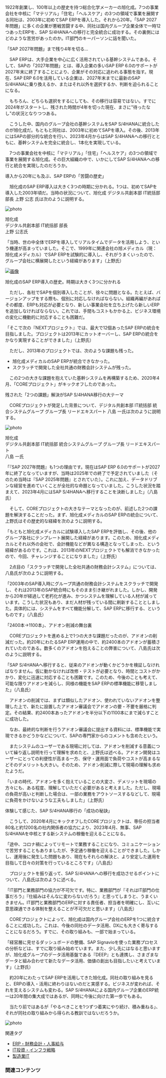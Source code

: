 1922年創業し、100年以上の歴史を持つ総合化学メーカーの旭化成。7つの事業会社を中核に「マテリアル」「住宅」「ヘルスケア」の3つの領域で事業を展開する同社は、2003年に初めてSAP ERPを導入した。それから20年。「SAP 2027年問題」に多くの企業が悪戦苦闘する中、同社は国内グループ企業全体で一時12つあったERPを、SAP S/4HANAへの移行と完全統合に成功する。その裏側にはどのような苦労があったのか。IT部門のキーパーソンに話を聞いた。

「SAP 2027年問題」まで残り4年を切る…

　SAP ERPは、大手企業を中心に広く活用されている基幹システムである。そして、SAPの「2027年問題」とは、導入企業の多いSAP ERP 6.0のサポートが2027年末に終了することにより、企業がその対応に追われる事態を指す。現在、SAP ERP 6.0を活用している企業は、2027年末までに最新のSAP S/4HANAに乗り換えるか、またはそれ以外を選択するか、判断を迫られることになる。

　もちろん、どちらも選択をするにしても、その移行は容易ではない。すでに2024年がスタートし、残された時間が4年を切った現在、まさに"待ったなし"の状況となりつつある。

　こうした中、国内のグループ会社の基幹システムをSAP S/4HANAに統合したのが旭化成だ。もともと同社は、2003年に初めてSAPを導入。その後、2013年にはSAPの部分的な統合を行い、2023年4月からはSAP S/4HANAへの移行とともに、基幹システムを完全に統合し、1本化を実現している。

　7つの事業会社を中核に「マテリアル」「住宅」「ヘルスケア」の3つの領域で事業を展開する旭化成。その巨大組織の中で、いかにしてSAP S/4HANAへの移行と統合を実現したのだろうか。

導入から20年にも及ぶ、SAP ERPの「苦闘の歴史」

　旭化成のSAP ERP導入は大きく3つの時期に分かれる。1つは、初めてSAPを導入した2003年頃だ。当時の状況について、旭化成 デジタル共創本部 IT統括部 部長 上野 公志 氏は次のように説明する。

![photo](%E6%97%AD%E5%8C%96%E6%88%90%E3%81%8C%E3%81%84%E3%81%A1%E6%97%A9%E3%81%8F%E4%B9%97%E3%82%8A%E8%B6%8A%E3%81%88%E3%81%9F%E3%80%8CSAP%202027%E5%B9%B4%E5%95%8F%E9%A1%8C%E3%80%8D%E3%80%8120%E5%B9%B4%E8%8B%A6%E9%97%98%E3%81%97%E3%81%9F%E3%80%8C%E5%A4%B1%E6%95%97%E3%81%A8%E6%88%90%E5%8A%9F%E3%80%8D%E3%81%AE%E8%88%9E%E5%8F%B0%E8%A3%8F%20%EF%BD%9C%E3%83%93%E3%82%B8%E3%83%8D%E3%82%B9+IT/660_bit202401221139584605.jpg)

旭化成  
デジタル共創本部 IT統括部 部長  
上野 公志氏

「当時、世の中全体でERPを導入してリアルタイムでデータを活用しよう、という機運が高まっていました。そこで、1999年に関連会社の旭メディカル（現：旭化成メディカル）でSAP ERPを試験的に導入し、それがうまくいったので、グループ会社に横展開したという経緯があります」（上野氏）

[![画像](%E6%97%AD%E5%8C%96%E6%88%90%E3%81%8C%E3%81%84%E3%81%A1%E6%97%A9%E3%81%8F%E4%B9%97%E3%82%8A%E8%B6%8A%E3%81%88%E3%81%9F%E3%80%8CSAP%202027%E5%B9%B4%E5%95%8F%E9%A1%8C%E3%80%8D%E3%80%8120%E5%B9%B4%E8%8B%A6%E9%97%98%E3%81%97%E3%81%9F%E3%80%8C%E5%A4%B1%E6%95%97%E3%81%A8%E6%88%90%E5%8A%9F%E3%80%8D%E3%81%AE%E8%88%9E%E5%8F%B0%E8%A3%8F%20%EF%BD%9C%E3%83%93%E3%82%B8%E3%83%8D%E3%82%B9+IT/l_bit202401221140284900.JPG)](https://www.sbbit.jp/article/image/131836/l_bit202401221140284900.JPG)

旭化成のSAP ERP導入の歴史。時期は大きく3つに分かれる

　ただし、各社でSAPを個別導入したことが、徐々に問題となる。たとえば、バージョンアップをする際も、個別に対応しなければならない。組織再編があればその都度、ERPも対応が必要となり、新しい事業会社を立ち上げたら新しいERPを追加しなければならない。これでは、手間もコストもかかる上、ビジネス環境の変化に機動的に対応することも困難だ。

「そこで次の『NEXTプロジェクト』では、最大で12個あったSAP ERPの統合を目指しました。プロジェクトは2013年にカットオーバーし、SAP ERPの統合をかなり実現することができました」（上野氏）

　ただし、2013年のプロジェクトでは、次のような課題も残った。

-   旭化成メディカルのSAP ERPが統合できなかった。
-   スクラッチで開発した全社共通の財務会計システムが残った。

　この2つの大きな課題を抱えていた基幹システムを再構築するため、2020年4月、「COREプロジェクト」がキックオフしたのであった。

残された「2つの課題」解決がSAP S/4HANA移行の大テーマ

　COREプロジェクトが発足した背景について、デジタル共創本部 IT統括部 統合システムグループ グループ長 リードエキスパート 八島 一氏は次のように説明する。

![photo](%E6%97%AD%E5%8C%96%E6%88%90%E3%81%8C%E3%81%84%E3%81%A1%E6%97%A9%E3%81%8F%E4%B9%97%E3%82%8A%E8%B6%8A%E3%81%88%E3%81%9F%E3%80%8CSAP%202027%E5%B9%B4%E5%95%8F%E9%A1%8C%E3%80%8D%E3%80%8120%E5%B9%B4%E8%8B%A6%E9%97%98%E3%81%97%E3%81%9F%E3%80%8C%E5%A4%B1%E6%95%97%E3%81%A8%E6%88%90%E5%8A%9F%E3%80%8D%E3%81%AE%E8%88%9E%E5%8F%B0%E8%A3%8F%20%EF%BD%9C%E3%83%93%E3%82%B8%E3%83%8D%E3%82%B9+IT/660_bit202401221141118144.jpg)

旭化成  
デジタル共創本部 IT統括部 統合システムグループ グループ長 リードエキスパート  
八島 一氏

「『SAP 2027年問題』も1つの理由です。現在はSAP ERP 6.0のサポートが2027年に終了となっていますが、当時は2025年での終了で予定されていました（そのため当時は『SAP 2025年問題』とされていた）。これに加え、データドリブンな経営を進めていくことが全社的な命題となっていました。こうした状況を踏まえて、2023年4月にはSAP S/4HANAへ移行することを決断しました」（八島氏）

　そして、COREプロジェクトの大きなテーマとなったのが、前述した2つの課題を解決することだった。まず、旭化成メディカルのSAP ERPの統合について、上野氏はその歴史的な経緯を次のように説明する。

「もともと旭化成メディカルに試験導入したSAP ERPを評価し、その後、他のグループ各社にテンプレート展開した経緯があります。このため、旭化成メディカルとそれ以外の会社で、会計機能などが異なる構造となってしまった、という経緯があるのです。これは、2013年のNEXTプロジェクトでも解消できなかったので、今回、チャレンジすることになりました」（上野氏）

　2点目の「スクラッチで開発した全社共通の財務会計システム」については、八島氏が次のように説明する。

「2003年のSAP導入時にグループ共通の財務会計システムをスクラッチで開発し、それは2013年のSAP統合時にもそのまま引き継がれました。しかし、開発から20年が経過して老朽化が進み、かつシステムを理解している人材が減っています。こうした状況もあり、まだ人材が残っている間に刷新することとしました。具体的には、システムをすべて機能分解して、SAP ERPに移行する、というものです」（八島氏）

「2400本→1100本」、アドオン削減の舞台裏

　COREプロジェクトを進める上で1つの大きな課題だったのが、アドオンの削減だった。約20年にわたるSAP ERP運用の中で、約2400本のアドオンが蓄積されていたのである。数多くのアドオンを抱えることの弊害について、八島氏は次のように説明する。

「SAP S/4HANAへ移行すると、従来のアドオンが動くかどうかを検証しなければなりません。仮に動かなければ改修・テストが必要となり、時間とコストがかかり、変化に迅速に対応することも困難です。このため、今後のことも考えて、可能な限りアドオンを減らし、同様の機能をSAP ERPの標準機能に移管しました」（八島氏）

　アドオンの削減では、まずは類似したアドオン、使われていないアドオンを整理した上で、新たに設置したアドオン審議会でアドオンの要・不要を厳格に判定。その結果、約2400本あったアドオンを半分以下の1100本にまで減らすことに成功した。

　なお、最終的な判断を行うアドオン審議会に提出する資料には、標準機能で実現できるかどうかなどについて、SAPの専門家からのコメントも含めたという。

　またシステムのユーザーである現場に対しては、アドオンを削減する意義について繰り返し説明を行って理解を求めたと、上野氏は述べる。アドオン開発はユーザーにとっての利便性が高まる一方、保守・運用面で負荷やコストが高まるなどそのデメリットも大きい。そのため、アドオン削減に際して現場の理解も求めたようだ。

「いまの時代、アドオンを多く抱えていることの大変さ、デメリットを現場の方々にも、ある程度、理解していただく必要があると考えました。ただし、現場の負荷が高いと判断した場合は、一部の業務をアウトソースするなどして、現場に負荷をかけないような工夫もしました」（上野氏）

体験して感じた、SAP S/4HANA移行の「成功の秘訣」

　こうして、2020年4月にキックオフしたCOREプロジェクトは、専任の担当者80名と約1200名の社内関係者の協力により、2023年4月、無事、SAP S/4HANAを中核とする新システムの稼働を迎えることになる。

「途中、コロナ禍によってリモートで業務することになり、コミュニケーションで苦労することもありましたが、予定通り稼働を迎えることができました。しかし、運用後に発生した問題もあり、現在もそれらの解決と、より安定した運用を目指して日々の対策を行っているところです」（八島氏）

　プロジェクトを振り返って、SAP S/4HANAへの移行を成功させるポイントについて、八島氏は次のように述べる。

「IT部門と業務部門の協力が不可欠です。特に、業務部門が『それはIT部門の仕事だろう』『仕組みはそんなに変わらないだろう』と思ってしまうと、うまくいきません。IT部門と業務部門のERPに対する責任者、担当者を明確にし、互いに意思疎通できる体制を整えることが不可欠だと思います」（八島氏）

　COREプロジェクトによって、旭化成は国内グループ会社のERPを1つに統合することに成功した。これは、今後の同社のデータ活用、DXにも大きく寄与することになるだろう。すでに、その取り組みも、一部で始まっている。

「経営層に見せるダッシュボードの整備、SAP Signavioを使った業務プロセスの分析などは、すでに取り組み始めています。また、少し先にはなると思いますが、旭化成グループのデータ活用基盤である『DEEP』とも連携し、さまざまなデータと組み合わせて新たなデータ活用、価値の創出も目指したいと考えています」（上野氏）

　約20年にわたってSAP ERPを活用してきた旭化成。同社の取り組みを見ると、ERPの導入・活用に終わりはないのだと実感する。ビジネスが変われば、それを支えるシステムも変わる。SAP S/4HANAによる国内グループ企業のERP統一は20年間の集大成ではあるが、同時に今後に向けた第一歩でもある。

　当たり前ではあるが「やるべきことを1つずつ着実にやり続け、積み重ねる」、それが同社の取り組みから得られる教訓ではないだろうか。

![photo](%E6%97%AD%E5%8C%96%E6%88%90%E3%81%8C%E3%81%84%E3%81%A1%E6%97%A9%E3%81%8F%E4%B9%97%E3%82%8A%E8%B6%8A%E3%81%88%E3%81%9F%E3%80%8CSAP%202027%E5%B9%B4%E5%95%8F%E9%A1%8C%E3%80%8D%E3%80%8120%E5%B9%B4%E8%8B%A6%E9%97%98%E3%81%97%E3%81%9F%E3%80%8C%E5%A4%B1%E6%95%97%E3%81%A8%E6%88%90%E5%8A%9F%E3%80%8D%E3%81%AE%E8%88%9E%E5%8F%B0%E8%A3%8F%20%EF%BD%9C%E3%83%93%E3%82%B8%E3%83%8D%E3%82%B9+IT/660_bit202401221142125418.jpg)

関連タグ

-   [ERP・財務会計・人事給与](https://www.sbbit.jp/genretaglist/47)
-   [IT投資・インフラ戦略](https://www.sbbit.jp/genretaglist/13)
-   [製造業IT](https://www.sbbit.jp/genretaglist/144)

### 関連コンテンツ